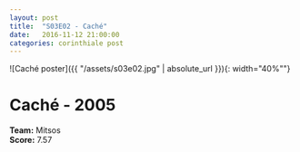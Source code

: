 ```yaml
---
layout: post
title:  "S03E02 - Caché"
date:   2016-11-12 21:00:00
categories: corinthiale post
---
```


![Caché poster]({{ "/assets/s03e02.jpg" | absolute_url }}){: width="40%""}

# **Caché** - 2005

**Team:** Mitsos
<br/>
**Score:** 7.57

